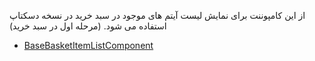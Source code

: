 <div class="dp-doc-container"">

<div class="dp-doc-tags">

<div class="desktop-version"></div>

</div>

<div class="dp-doc-body">

 از این کامپوننت برای نمایش لیست آیتم های موجود در سبد خرید در نسخه دسکتاپ استفاده می شود. (مرحله اول در سبد خرید)

</div>

<div class="dp-doc-links">

<div class="parent"></div>

+ [BaseBasketItemListComponent](BaseBasketItemListComponent.html#readme)


</div>


</div> 


